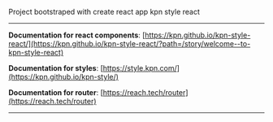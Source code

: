 Project bootstraped with create react app kpn style react

---

**Documentation for react components**: [https://kpn.github.io/kpn-style-react/](https://kpn.github.io/kpn-style-react/?path=/story/welcome--to-kpn-style-react)

**Documentation for styles**: [https://style.kpn.com/](https://kpn.github.io/kpn-style/)

**Documentation for router**: [https://reach.tech/router](https://reach.tech/router)

---
